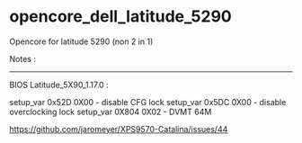 # opencore_dell_latitude_5290
Opencore for latitude 5290 (non 2 in 1)



Notes :

------------------------------------
BIOS Latitude_5X90_1.17.0 :

setup_var 0x52D 0X00 - disable CFG lock
setup_var 0x5DC 0X00 - disable overclocking lock
setup_var 0X804 0X02 - DVMT 64M


https://github.com/jaromeyer/XPS9570-Catalina/issues/44
